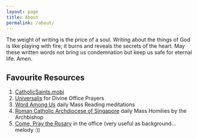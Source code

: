 ```yaml
---
layout: page
title: About
permalink: /about/
---
```


The weight of writing is the price of a soul. Writing about the things of God is like playing with fire; it burns and reveals the secrets of the heart. May these written words not bring us condemnation but keep us safe for eternal life. Amen. 

## Favourite Resources

1. [CatholicSaints.mobi](http://catholicsaints.mobi) 
2. [Universalis](http://universalis.com/) for Divine Office Prayers
3. [Word Among Us](https://wau.org/meditations/) daily Mass Reading meditations
4. [Roman Catholic Archdiocese of Singapore](https://www.catholic.sg/archbishop/scripture-reflection/) daily Mass Homilies by the Archbishop
5. [Come, Pray the Rosary](http://www.comepraytherosary.org/) in the office (very useful as background... melody :))

